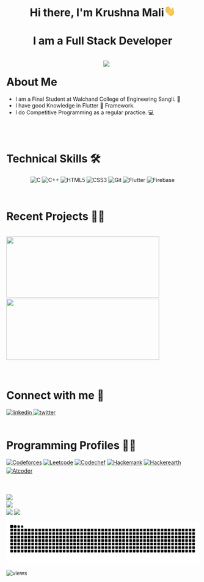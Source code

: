 <h1 align="center">Hi there, I'm Krushna Mali<img src="https://github.com/ABSphreak/ABSphreak/blob/master/gifs/Hi.gif" width="30px"></h1></h1>
<h1 align="center">I am a Full Stack Developer</h1>
<br>
<img align="right" src="https://media.giphy.com/media/dZX3AduGrY3uJ7qCsx/source.gif" width="250">
<h1>About Me</h1>

<!-- + <a href="https://drive.google.com/file/d/1Dtf9v7psv53lvRaY4o1TfrKiKT9u8ex7/view?usp=sharing"> <b>Resume Link </a> -->
+ I am a Final Student at Walchand College of Engineering Sangli. 🏫
+ I have good Knowledge in Flutter 📱 Framework.
+ I do Competitive Programming as a regular practice. 💻


<br>
<br>
<h1>Technical Skills 🛠</h1>

<p align="center"> 
  
 <img alt="C" src="https://img.shields.io/badge/c-%2300599C.svg?style=for-the-badge&logo=c&logoColor=white"/>
 <img alt="C++" src="https://img.shields.io/badge/c++-%2300599C.svg?style=for-the-badge&logo=c%2B%2B&logoColor=white"/>
<img alt="HTML5" src="https://img.shields.io/badge/html5-%23E34F26.svg?&style=for-the-badge&logo=html5&logoColor=white" />
 <img alt="CSS3" src="https://img.shields.io/badge/css3-%23E34F26.svg?&style=for-the-badge&logo=css3&logoColor=white" />

  <img alt="Git" src="https://img.shields.io/badge/Git-%2300599C?style=for-the-badge&logo=git&logoColor=white" />
  <img alt="Flutter" src="https://img.shields.io/badge/flutter-%2300599C?style=for-the-badge&logo=flutter&logoColor=white" />
  <img alt="Firebase" src="https://img.shields.io/badge/firebase-F05032?style=for-the-badge&logo=firebase&logoColor=white" />
</p>

<br>
  

<h1>Recent Projects 👨‍💻 </h1>
<br>
<div align="left">
<img src="https://github-readme-stats.vercel.app/api/pin/?username=mkkrishna12&repo=Drushti&show_icons=true&theme=jolly" style="width:400px; height:160px;"> 
<img src="https://github-readme-stats.vercel.app/api/pin/?username=sanketmote&repo=OrganManagement&show_icons=true&theme=jolly" style="width:400px; height:160px;"> 
</div>


<br>
<br>

<h1 align="left">Connect with me 💬</h1>
<div align="left">
 <a href="https://www.linkedin.com/in/krushnamali/" target="_blank">
<img src=https://img.shields.io/badge/linkedin-%231E77B5.svg?&style=for-the-badge&logo=linkedin&logoColor=white alt=linkedin style="margin-bottom: 5px;" />
</a>

<a href="https://www.instagram.com/mr__mk__12/" target="_blank">
<img src="https://img.shields.io/badge/Instagram-E4405F?style=for-the-badge&logo=instagram&logoColor=white" alt=twitter style="margin-bottom: 5px;" />
</a>
<br>
<br>
<h1 align="left" >Programming Profiles 👨‍💻</h1>
  
<a href="https://codeforces.com/profile/mr__mk__12"><img src = "https://img.shields.io/badge/Codeforces-445f9d?style=for-the-badge&logo=Codeforces&logoColor=white" alt=Codeforces style="margin-bottom: 5px;"></a>
<a href="https://leetcode.com/mr__mk__12/"><img src="https://img.shields.io/badge/-LeetCode-FFA116?style=for-the-badge&logo=LeetCode&logoColor=white" alt=Leetcode style="margin-bottom: 5px;"></a>
<a href="https://www.codechef.com/users/mkkrish43"><img src="https://img.shields.io/badge/Codechef-%23B92B27.svg?&style=for-the-badge&logo=Codechef&logoColor=white"  alt=Codechef style="margin-bottom: 5px;"></a>
 <a href="https://www.hackerrank.com/mk__krishna__12"><img src="https://img.shields.io/badge/-Hackerrank-2EC866?style=for-the-badge&logo=HackerRank&logoColor=white"  alt=Hackerrank style="margin-bottom: 5px;"></a>
<a href="https://www.hackerearth.com/@malikrushna333"><img src="https://img.shields.io/badge/HackerEarth-%232C3454.svg?&style=for-the-badge&logo=HackerEarth&logoColor=Blue" alt=Hackerearth style="margin-bottom: 5px;"></a>
 <a href="https://atcoder.jp/users/mr__mk__12"><img src="https://img.shields.io/badge/Atcoder-%232C3454.svg?&style=for-the-badge&logo=atcoder&logoColor=Blue" alt=Atcoder style="margin-bottom: 5px;"></a>
  
<br>
<br>


  
<img src="https://github-readme-streak-stats.herokuapp.com/?user=mkkrishna12&amp&theme=jolly&title_color=blue" style="max-width:100%;">
<br>
  
<img src="https://github-readme-stats.vercel.app/api?username=mkkrishna12&theme=jolly" style="max-width:100%;">
  <br>
<img src="https://github-readme-stats.vercel.app/api/top-langs/?username=mkkrishna12&layout=compact&theme=jolly" style="max-width:100%;">

<img src="https://activity-graph.herokuapp.com/graph?username=mkkrishna12&amp;bg_color=FFFFFF&amp;color=000000&amp;line=000000&amp;point=00FF00" style="max-width:100%;">
  
  ![Snake animation](https://github.com/mkkrishna12/mkkrishna12/blob/output/github-contribution-grid-snake.svg)
  
 <img alt="views" title="Github views" src="https://komarev.com/ghpvc/?username=mkkrishna12&style=flat-square&color=d43182"/></a>
  <a href="https://github.com/mkkrishna12">
</div>
